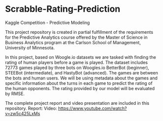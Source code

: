 # Scrabble-Rating-Prediction
Kaggle Competition - Predictive Modeling

This project repository is created in partial fulfillment of the requirements for the Predictive Analytics course offered by the Master of Science in Business Analytics program at the Carlson School of Management, University of Minnesota.

In this project, based on Woogle.io datasets we are tasked with finding the rating of human players before a game is played. The dataset includes 72773 games played by three bots on Woogles.io BetterBot (beginner), STEEBot (intermediate), and HastyBot (advanced). The games are between the bots and human users. We will be using metadata about the games and specific information about the turns in each game to predict the rating of the human opponents. The rating provided by our model will be evaluated by RMSE.  

The complete project report and video presentation are included in this repository. 
Report: 
Video: https://www.youtube.com/watch?v=zw5c425LxMs

